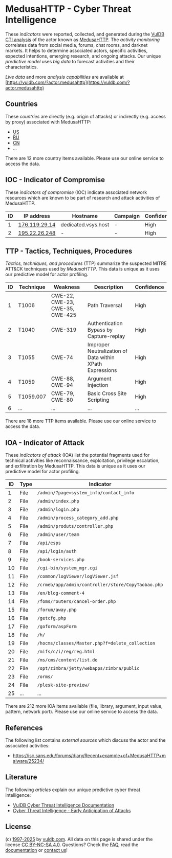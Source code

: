 # MedusaHTTP - Cyber Threat Intelligence

These _indicators_ were reported, collected, and generated during the [VulDB CTI analysis](https://vuldb.com/?kb.cti) of the actor known as [MedusaHTTP](https://vuldb.com/?actor.medusahttp). The _activity monitoring_ correlates data from social media, forums, chat rooms, and darknet markets. It helps to determine associated actors, specific activities, expected intentions, emerging research, and ongoing attacks. Our unique _predictive model_ uses _big data_ to forecast activities and their characteristics.

_Live data_ and more _analysis capabilities_ are available at [https://vuldb.com/?actor.medusahttp](https://vuldb.com/?actor.medusahttp)

## Countries

These _countries_ are directly (e.g. origin of attacks) or indirectly (e.g. access by proxy) associated with MedusaHTTP:

* [US](https://vuldb.com/?country.us)
* [RU](https://vuldb.com/?country.ru)
* [CN](https://vuldb.com/?country.cn)
* ...

There are 12 more country items available. Please use our online service to access the data.

## IOC - Indicator of Compromise

These _indicators of compromise_ (IOC) indicate associated network resources which are known to be part of research and attack activities of MedusaHTTP.

ID | IP address | Hostname | Campaign | Confidence
-- | ---------- | -------- | -------- | ----------
1 | [176.119.29.14](https://vuldb.com/?ip.176.119.29.14) | dedicated.vsys.host | - | High
2 | [195.22.26.248](https://vuldb.com/?ip.195.22.26.248) | - | - | High

## TTP - Tactics, Techniques, Procedures

_Tactics, techniques, and procedures_ (TTP) summarize the suspected MITRE ATT&CK techniques used by _MedusaHTTP_. This data is unique as it uses our predictive model for actor profiling.

ID | Technique | Weakness | Description | Confidence
-- | --------- | -------- | ----------- | ----------
1 | T1006 | CWE-22, CWE-23, CWE-35, CWE-425 | Path Traversal | High
2 | T1040 | CWE-319 | Authentication Bypass by Capture-replay | High
3 | T1055 | CWE-74 | Improper Neutralization of Data within XPath Expressions | High
4 | T1059 | CWE-88, CWE-94 | Argument Injection | High
5 | T1059.007 | CWE-79, CWE-80 | Basic Cross Site Scripting | High
6 | ... | ... | ... | ...

There are 18 more TTP items available. Please use our online service to access the data.

## IOA - Indicator of Attack

These _indicators of attack_ (IOA) list the potential fragments used for technical activities like reconnaissance, exploitation, privilege escalation, and exfiltration by MedusaHTTP. This data is unique as it uses our predictive model for actor profiling.

ID | Type | Indicator | Confidence
-- | ---- | --------- | ----------
1 | File | `/admin/?page=system_info/contact_info` | High
2 | File | `/admin/index.php` | High
3 | File | `/admin/login.php` | High
4 | File | `/admin/process_category_add.php` | High
5 | File | `/admin/produts/controller.php` | High
6 | File | `/admin/user/team` | High
7 | File | `/api/esps` | Medium
8 | File | `/api/login/auth` | High
9 | File | `/book-services.php` | High
10 | File | `/cgi-bin/system_mgr.cgi` | High
11 | File | `/common/logViewer/logViewer.jsf` | High
12 | File | `/crmeb/app/admin/controller/store/CopyTaobao.php` | High
13 | File | `/en/blog-comment-4` | High
14 | File | `/foms/routers/cancel-order.php` | High
15 | File | `/forum/away.php` | High
16 | File | `/getcfg.php` | Medium
17 | File | `/goform/aspForm` | High
18 | File | `/h/` | Low
19 | File | `/hocms/classes/Master.php?f=delete_collection` | High
20 | File | `/mifs/c/i/reg/reg.html` | High
21 | File | `/ms/cms/content/list.do` | High
22 | File | `/opt/zimbra/jetty/webapps/zimbra/public` | High
23 | File | `/orms/` | Low
24 | File | `/plesk-site-preview/` | High
25 | ... | ... | ...

There are 212 more IOA items available (file, library, argument, input value, pattern, network port). Please use our online service to access the data.

## References

The following list contains _external sources_ which discuss the actor and the associated activities:

* https://isc.sans.edu/forums/diary/Recent+example+of+MedusaHTTP+malware/25234/

## Literature

The following _articles_ explain our unique predictive cyber threat intelligence:

* [VulDB Cyber Threat Intelligence Documentation](https://vuldb.com/?kb.cti)
* [Cyber Threat Intelligence - Early Anticipation of Attacks](https://www.scip.ch/en/?labs.20201022)

## License

(c) [1997-2025](https://vuldb.com/?kb.changelog) by [vuldb.com](https://vuldb.com/?kb.about). All data on this page is shared under the license [CC BY-NC-SA 4.0](https://creativecommons.org/licenses/by-nc-sa/4.0/). Questions? Check the [FAQ](https://vuldb.com/?kb.faq), read the [documentation](https://vuldb.com/?kb) or [contact us](https://vuldb.com/?contact)!
